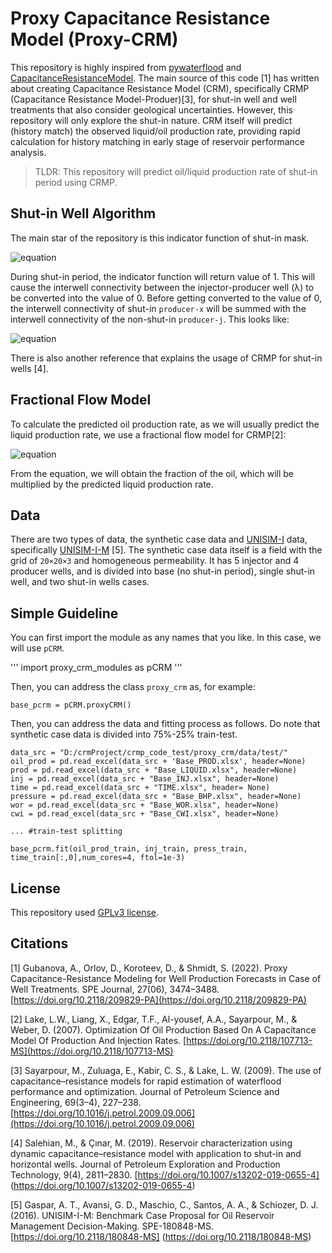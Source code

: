 # Proxy Capacitance Resistance Model (Proxy-CRM)
This repository is highly inspired from [pywaterflood](https://github.com/frank1010111/pywaterflood) and [CapacitanceResistanceModel](https://github.com/deepthisen/CapacitanceResistanceModel). The main source of this code [1] has written about creating Capacitance Resistance Model (CRM), specifically CRMP (Capacitance Resistance Model-Produer)[3], for shut-in well and well treatments that also consider geological uncertainties. However, this repository will only explore the shut-in nature. CRM itself will predict (history match) the observed liquid/oil production rate, providing rapid calculation for history matching in early stage of reservoir performance analysis.

>TLDR: This repository will predict oil/liquid production rate of shut-in period using CRMP.

## Shut-in Well Algorithm
The main star of the repository is this indicator function of shut-in mask.

![equation](https://latex.codecogs.com/svg.image?%5Cleft.S%20H_%7B%5Ctext%7Bmask%7D%7D%5Cright%7C_t=%5Cleft%5C%7B%5Cbegin%7Barray%7D%7Bl%7D0,%5Cforall%20j:q_j(t)%5Cneq%200%5C%5C1,%5Cforall%20j:q_j(t)=0%5Cend%7Barray%7D%5Cright.)

During shut-in period, the indicator function will return value of 1. This will cause the interwell connectivity between the injector-producer well (λ) to be converted into the value of 0. Before getting converted to the value of 0, the interwell connectivity of shut-in `producer-x` will be summed with the interwell connectivity of the non-shut-in `producer-j`. This looks like:

![equation](https://latex.codecogs.com/svg.image?%5Clambda_%7Bi%20j%7D%5E%7B(x)%7D=%5Clambda_%7Bi%20j%7D%5Cleft(1&plus;%5Csum_x%5Clambda_%7Bi%20x%7D%5Cright))

There is also another reference that explains the usage of CRMP for shut-in wells [4].

## Fractional Flow Model
To calculate the predicted oil production rate, as we will usually predict the liquid production rate, we use a fractional flow model for CRMP[2]:

![equation](https://latex.codecogs.com/svg.image?%5Cbegin%7Baligned%7D&f_%7Bo%20j%7D(t)=%5Cleft%5B1&plus;%5Calpha_j%5Cleft(%5Csum_%7Bm=1%7D%5En%5Cleft%5C%7B%5Csum_%7Bi=1%7D%5E%7BN%20I%7D%5Clambda_%7Bi%20j%7Di_i%5Cleft(t_m%5Cright)%5Cright%5C%7D%5Cright)%5E%7B%5Cbeta_j%7D%5Cright%5D%5E%7B-1%7D%5Cend%7Baligned%7D)

From the equation, we will obtain the fraction of the oil, which will be multiplied by the predicted liquid production rate.

## Data
There are two types of data, the synthetic case data and [UNISIM-I](https://www.unisim.cepetro.unicamp.br/benchmarks/en/unisim-i/overview) data, specifically [UNISIM-I-M](https://www.unisim.cepetro.unicamp.br/benchmarks/en/unisim-i/unisim-i-m) [5]. The synthetic case data itself is a field with the grid of `20×20×3` and homogeneous permeability. It has 5 injector and 4 producer wells, and is divided into base (no shut-in period), single shut-in well, and two shut-in wells cases.

## Simple Guideline
You can first import the module as any names that you like. In this case, we will use `pCRM`.

'''
import proxy_crm_modules as pCRM
'''

Then, you can address the class `proxy_crm` as, for example:

```
base_pcrm = pCRM.proxyCRM()
```

Then, you can address the data and fitting process as follows. Do note that synthetic case data is divided into 75%-25% train-test.

```
data_src = "D:/crmProject/crmp_code_test/proxy_crm/data/test/"
oil_prod = pd.read_excel(data_src + 'Base_PROD.xlsx', header=None)
prod = pd.read_excel(data_src + "Base_LIQUID.xlsx", header=None)
inj = pd.read_excel(data_src + "Base_INJ.xlsx", header=None)
time = pd.read_excel(data_src + "TIME.xlsx", header= None)
pressure = pd.read_excel(data_src + "Base_BHP.xlsx", header=None)
wor = pd.read_excel(data_src + "Base_WOR.xlsx", header=None)
cwi = pd.read_excel(data_src + "Base_CWI.xlsx", header=None)

... #train-test splitting

base_pcrm.fit(oil_prod_train, inj_train, press_train, time_train[:,0],num_cores=4, ftol=1e-3)
```

## License
This repository used [GPLv3 license](https://choosealicense.com/licenses/gpl-3.0/).

## Citations
[1] Gubanova, A., Orlov, D., Koroteev, D., & Shmidt, S. (2022). Proxy Capacitance-Resistance Modeling for Well Production Forecasts in Case of Well Treatments. SPE Journal, 27(06), 3474–3488. [https://doi.org/10.2118/209829-PA](https://doi.org/10.2118/209829-PA)

[2] Lake, L.W., Liang, X., Edgar, T.F., Al-yousef, A.A., Sayarpour, M., & Weber, D. (2007). Optimization Of Oil Production Based On A Capacitance Model Of Production And Injection Rates. [https://doi.org/10.2118/107713-MS](https://doi.org/10.2118/107713-MS)

[3] Sayarpour, M., Zuluaga, E., Kabir, C. S., & Lake, L. W. (2009). The use of capacitance–resistance models for rapid estimation of waterflood performance and optimization. Journal of Petroleum Science and Engineering, 69(3–4), 227–238. [https://doi.org/10.1016/j.petrol.2009.09.006](https://doi.org/10.1016/j.petrol.2009.09.006)

[4] Salehian, M., & Çınar, M. (2019). Reservoir characterization using dynamic capacitance–resistance model with application to shut-in and horizontal wells. Journal of Petroleum Exploration and Production Technology, 9(4), 2811–2830. [https://doi.org/10.1007/s13202-019-0655-4] (https://doi.org/10.1007/s13202-019-0655-4)

[5] Gaspar, A. T., Avansi, G. D., Maschio, C., Santos, A. A., & Schiozer, D. J. (2016). UNISIM-I-M: Benchmark Case Proposal for Oil Reservoir Management Decision-Making. SPE-180848-MS. [https://doi.org/10.2118/180848-MS] (https://doi.org/10.2118/180848-MS)